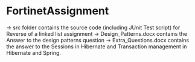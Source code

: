 # FortinetAssignment

-> src folder contains the source code (including JUnit Test script) for Reverse of a linked list assignment
-> Design_Patterns.docx contains the Answer to the design patterns question
-> Extra_Questions.docx contains the answer to the Sessions in Hibernate and Transaction management in Hibernate and Spring.
